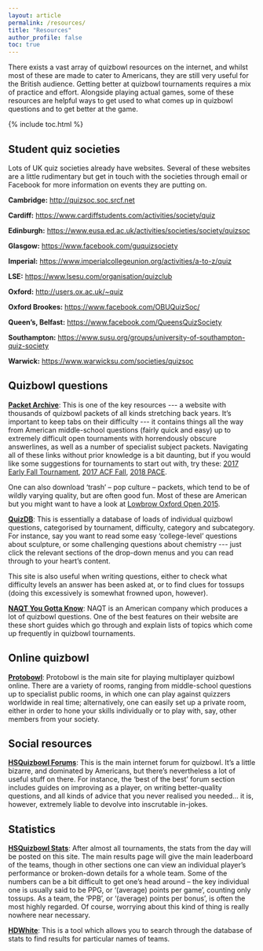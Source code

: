 ```yaml
---
layout: article
permalink: /resources/
title: "Resources"
author_profile: false
toc: true
---
```


There exists a vast array of quizbowl resources on the internet, and whilst most of these are made to cater to Americans, they are still very useful for the British audience. Getting better at quizbowl tournaments requires a mix of practice and effort. Alongside playing actual games, some of these resources are helpful ways to get used to what comes up in quizbowl questions and to get better at the game.

{% include toc.html %}

## Student quiz societies

Lots of UK quiz societies already have websites. Several of these websites are a little rudimentary but get in touch with the societies through email or Facebook for more information on events they are putting on.

**Cambridge:** <http://quizsoc.soc.srcf.net>

**Cardiff:** <https://www.cardiffstudents.com/activities/society/quiz>

**Edinburgh:** <https://www.eusa.ed.ac.uk/activities/societies/society/quizsoc>

**Glasgow:** <https://www.facebook.com/guquizsociety>

**Imperial:** <https://www.imperialcollegeunion.org/activities/a-to-z/quiz>

**LSE:** <https://www.lsesu.com/organisation/quizclub>

**Oxford:** <http://users.ox.ac.uk/~quiz>

**Oxford Brookes:** <https://www.facebook.com/OBUQuizSoc/>

**Queen’s, Belfast:** <https://www.facebook.com/QueensQuizSociety>

**Southampton:** <https://www.susu.org/groups/university-of-southampton-quiz-society>

**Warwick:** <https://www.warwicksu.com/societies/quizsoc>

## Quizbowl questions

[**Packet Archive**](http://collegiate.quizbowlpackets.com): This is one of the key resources --- a website with thousands of quizbowl packets of all kinds stretching back years. It’s important to keep tabs on their difficulty --- it contains things all the way from American middle-school questions (fairly quick and easy) up to extremely difficult open tournaments with horrendously obscure answerlines, as well as a number of specialist subject packets. Navigating all of these links without prior knowledge is a bit daunting, but if you would like some suggestions for tournaments to start out with, try these: [2017 Early Fall Tournament](http://collegiate.quizbowlpackets.com/2048/), [2017 ACF Fall](http://collegiate.quizbowlpackets.com/2040/), [2018 PACE](http://quizbowlpackets.com/2155/).

One can also download ‘trash’ – pop culture – packets, which tend to be of wildly varying quality, but are often good fun. Most of these are American but you might want to have a look at [Lowbrow Oxford Open 2015](http://trash.quizbowlpackets.com/1679/).

[**QuizDB**](http://www.quizdb.org): This is essentially a database of loads of individual quizbowl questions, categorised by tournament, difficulty, category and subcategory. For instance, say you want to read some easy ‘college-level’ questions about sculpture, or some challenging questions about chemistry --- just click the relevant sections of the drop-down menus and you can read through to your heart’s content.

This site is also useful when writing questions, either to check what difficulty levels an answer has been asked at, or to find clues for tossups (doing this excessively is somewhat frowned upon, however). 

[**NAQT You Gotta Know**](https://www.naqt.com/you-gotta-know/): NAQT is an American company which produces a lot of quizbowl questions. One of the best features on their website are these short guides which go through and explain lists of topics which come up frequently in quizbowl tournaments.


## Online quizbowl

[**Protobowl**](http://protobowl.com): Protobowl is the main site for playing multiplayer quizbowl online. There are a variety of rooms, ranging from middle-school questions up to specialist public rooms, in which one can play against quizzers worldwide in real time; alternatively, one can easily set up a private room, either in order to hone your skills individually or to play with, say, other members from your society.

## Social resources

[**HSQuizbowl Forums**](http://hsquizbowl.org/db/): This is the main internet forum for quizbowl. It’s a little bizarre, and dominated by Americans, but there’s nevertheless a lot of useful stuff on there. For instance, the ‘best of the best’ forum section includes guides on improving as a player, on writing better-quality questions, and all kinds of advice that you never realised you needed... it is, however, extremely liable to devolve into inscrutable in-jokes. 

## Statistics

[**HSQuizbowl Stats**](http://hsquizbowl.org/db/): After almost all tournaments, the stats from the day will be posted on this site. The main results page will give the main leaderboard of the teams, though in other sections one can view an individual player’s performance or broken-down details for a whole team. Some of the numbers can be a bit difficult to get one’s head around – the key individual one is usually said to be PPG, or ‘(average) points per game’, counting only tossups. As a team, the ‘PPB’, or ‘(average) points per bonus’, is often the most highly regarded. Of course, worrying about this kind of thing is really nowhere near necessary. 

[**HDWhite**](http://hdwhite.org/qb/stats/): This is a tool which allows you to search through the database of stats to find results for particular names of teams. 